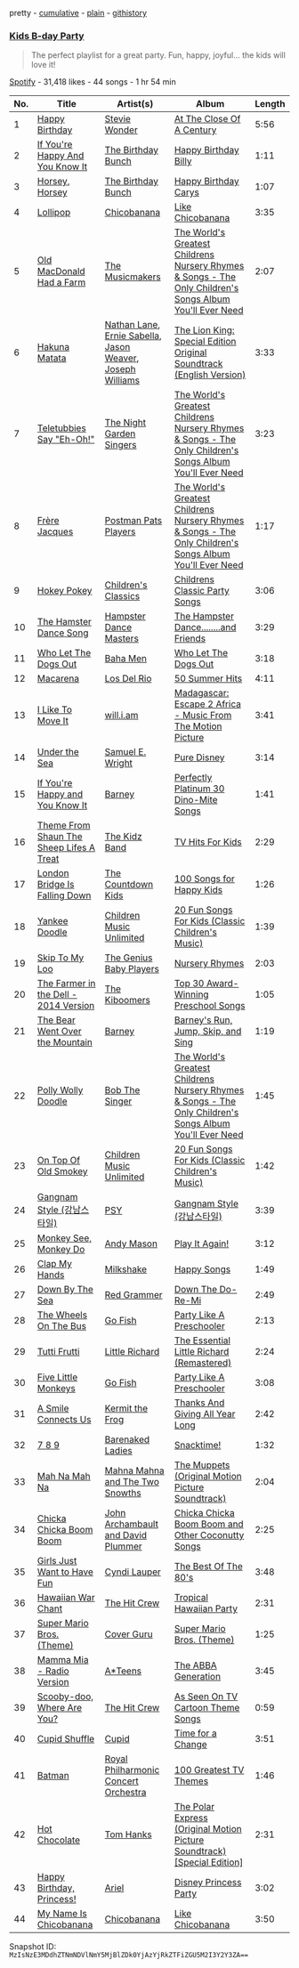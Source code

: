 pretty - [cumulative](/playlists/cumulative/6PzNMpCPMDMo1pOUjNhDUC.md) - [plain](/playlists/plain/6PzNMpCPMDMo1pOUjNhDUC) - [githistory](https://github.githistory.xyz/mackorone/spotify-playlist-archive/blob/main/playlists/plain/6PzNMpCPMDMo1pOUjNhDUC)

### [Kids B\-day Party](https://open.spotify.com/playlist/6PzNMpCPMDMo1pOUjNhDUC)

> The perfect playlist for a great party\. Fun, happy, joyful..\. the kids will love it!

[Spotify](https://open.spotify.com/user/spotify) - 31,418 likes - 44 songs - 1 hr 54 min

| No. | Title | Artist(s) | Album | Length |
|---|---|---|---|---|
| 1 | [Happy Birthday](https://open.spotify.com/track/6pzLxfaOuXD6QxAkcKDukY) | [Stevie Wonder](https://open.spotify.com/artist/7guDJrEfX3qb6FEbdPA5qi) | [At The Close Of A Century](https://open.spotify.com/album/1RspINIRNK1WiHUHoYqdXx) | 5:56 |
| 2 | [If You're Happy And You Know It](https://open.spotify.com/track/5GSVyECrj8fowitsBZ3kyt) | [The Birthday Bunch](https://open.spotify.com/artist/0DLUrbFqDNVA1G5c3Dq3Ot) | [Happy Birthday Billy](https://open.spotify.com/album/65vK8Hj8kVzVwd6PQ4505p) | 1:11 |
| 3 | [Horsey, Horsey](https://open.spotify.com/track/7t2fs1FE1XlcKTNhpLYIVa) | [The Birthday Bunch](https://open.spotify.com/artist/0DLUrbFqDNVA1G5c3Dq3Ot) | [Happy Birthday Carys](https://open.spotify.com/album/3ERMVA4HJnlg8xp7Tw7k6Y) | 1:07 |
| 4 | [Lollipop](https://open.spotify.com/track/1Z2Y8vrD1DyTI7xvUsJ2nL) | [Chicobanana](https://open.spotify.com/artist/2zdI3LloJXEzmIPwbQqjZK) | [Like Chicobanana](https://open.spotify.com/album/5bFc6NFk3o6iIQJyGldmuv) | 3:35 |
| 5 | [Old MacDonald Had a Farm](https://open.spotify.com/track/1SmPKOtxa32VN7aadce3S5) | [The Musicmakers](https://open.spotify.com/artist/5tpuZxtXHqCdBnAMsw0Cj7) | [The World's Greatest Childrens Nursery Rhymes & Songs \- The Only Children's Songs Album You'll Ever Need](https://open.spotify.com/album/6TyCH9F6W6OqPyINuRcQ5k) | 2:07 |
| 6 | [Hakuna Matata](https://open.spotify.com/track/2ooEcchimUkkY52WVl1ON4) | [Nathan Lane](https://open.spotify.com/artist/0P0do9GwiSgweSF6Ui3mrv), [Ernie Sabella](https://open.spotify.com/artist/0RH6EMxqfzCEB7QCSKQ4xr), [Jason Weaver](https://open.spotify.com/artist/5UdPkKWd8YNR5xGcmqH9QJ), [Joseph Williams](https://open.spotify.com/artist/5xk0kRuXn1zToTHpHAqpui) | [The Lion King: Special Edition Original Soundtrack \(English Version\)](https://open.spotify.com/album/6V642KcHwzOSyYGwH58kgO) | 3:33 |
| 7 | [Teletubbies Say "Eh\-Oh!"](https://open.spotify.com/track/6oHP3YfRoGmfKWfMmrLN6b) | [The Night Garden Singers](https://open.spotify.com/artist/02a37HJq6Mnat5YTtS8Chb) | [The World's Greatest Childrens Nursery Rhymes & Songs \- The Only Children's Songs Album You'll Ever Need](https://open.spotify.com/album/6TyCH9F6W6OqPyINuRcQ5k) | 3:23 |
| 8 | [Frère Jacques](https://open.spotify.com/track/4CLaUYpxqSqQZO1tsHpAO0) | [Postman Pats Players](https://open.spotify.com/artist/6koLueG9d2QtrUrNaUA4zW) | [The World's Greatest Childrens Nursery Rhymes & Songs \- The Only Children's Songs Album You'll Ever Need](https://open.spotify.com/album/6TyCH9F6W6OqPyINuRcQ5k) | 1:17 |
| 9 | [Hokey Pokey](https://open.spotify.com/track/0osdAwjkyKEvXWL2brjv4Q) | [Children's Classics](https://open.spotify.com/artist/2e6LI00AhThES7rWkHnscZ) | [Childrens Classic Party Songs](https://open.spotify.com/album/2hFc8hRMMsDlrC9ETomTki) | 3:06 |
| 10 | [The Hamster Dance Song](https://open.spotify.com/track/0t8vGVdJaU93uQYMNqViyf) | [Hampster Dance Masters](https://open.spotify.com/artist/3ZLMMHol7LDztLOrybTysw) | [The Hampster Dance........and Friends](https://open.spotify.com/album/3F2xfhgiMwtbLocLCSKOLB) | 3:29 |
| 11 | [Who Let The Dogs Out](https://open.spotify.com/track/1H5tvpoApNDxvxDexoaAUo) | [Baha Men](https://open.spotify.com/artist/67FFKYikvTlvsPNk4NPOYJ) | [Who Let The Dogs Out](https://open.spotify.com/album/44UH34qoCNNfEqo0VnOkGd) | 3:18 |
| 12 | [Macarena](https://open.spotify.com/track/1qCFAg2xNJWZF0D5JpDkRu) | [Los Del Rio](https://open.spotify.com/artist/2JXn03fudjyRkQ1Ye9f5rk) | [50 Summer Hits](https://open.spotify.com/album/4iRt5STyQudfgvq3Gt2ki6) | 4:11 |
| 13 | [I Like To Move It](https://open.spotify.com/track/1VQ2FdkDQ6CnoxxIIomVWK) | [will.i.am](https://open.spotify.com/artist/085pc2PYOi8bGKj0PNjekA) | [Madagascar: Escape 2 Africa \- Music From The Motion Picture](https://open.spotify.com/album/6xzALceHwgpeBIy1zSEx9d) | 3:41 |
| 14 | [Under the Sea](https://open.spotify.com/track/30Aidu1RCCfi3WpkuOQbCs) | [Samuel E\. Wright](https://open.spotify.com/artist/6Id8rcDNyBXPcgKQVfQ8rX) | [Pure Disney](https://open.spotify.com/album/54XqoB2iFVMeugL4NKKhQl) | 3:14 |
| 15 | [If You're Happy and You Know It](https://open.spotify.com/track/5jigkWsgdwcjsdkZWN26zm) | [Barney](https://open.spotify.com/artist/4rB5wLJLaXdMrXaYsOYLmK) | [Perfectly Platinum 30 Dino\-Mite Songs](https://open.spotify.com/album/1SdCdZxxWnzfMKWZYgTzly) | 1:41 |
| 16 | [Theme From Shaun The Sheep Lifes A Treat](https://open.spotify.com/track/4AeEN7ZuaHjtotpqZycPJi) | [The Kidz Band](https://open.spotify.com/artist/20TITXCQu7jyMa2GQuupzu) | [TV Hits For Kids](https://open.spotify.com/album/5Pf2VjWK50oKDLksbKvd4j) | 2:29 |
| 17 | [London Bridge Is Falling Down](https://open.spotify.com/track/11zE7k2SUxbFlpwS9sMomY) | [The Countdown Kids](https://open.spotify.com/artist/6PZYFmF3PH6cOREAzfXiAL) | [100 Songs for Happy Kids](https://open.spotify.com/album/3kqffzB66QKEIclu0RNfJp) | 1:26 |
| 18 | [Yankee Doodle](https://open.spotify.com/track/6S1kBh0UQACNA0SC7EJruc) | [Children Music Unlimited](https://open.spotify.com/artist/5nN2JCrrbEwgCgKHFO6Dps) | [20 Fun Songs For Kids \(Classic Children's Music\)](https://open.spotify.com/album/4hksJsetWK0RrlPlKAmV1K) | 1:39 |
| 19 | [Skip To My Loo](https://open.spotify.com/track/5JJpL95KxLX3IaTNfIit0n) | [The Genius Baby Players](https://open.spotify.com/artist/1KqRODkBvkqo5BpGotAdBH) | [Nursery Rhymes](https://open.spotify.com/album/7J6sQswgirJam9xe6PfoXo) | 2:03 |
| 20 | [The Farmer in the Dell \- 2014 Version](https://open.spotify.com/track/5n5xyWBFdpILFSFDiIeDhz) | [The Kiboomers](https://open.spotify.com/artist/1qKLikeNYpQFSsDAjg7HpI) | [Top 30 Award\-Winning Preschool Songs](https://open.spotify.com/album/6xFUf33aXUI79YPTtcmi72) | 1:05 |
| 21 | [The Bear Went Over the Mountain](https://open.spotify.com/track/1fTt6ldvPcbyLeSyhGl3n4) | [Barney](https://open.spotify.com/artist/4rB5wLJLaXdMrXaYsOYLmK) | [Barney's Run, Jump, Skip, and Sing](https://open.spotify.com/album/5CRgvKTTxmlJQUaHE0eX6C) | 1:19 |
| 22 | [Polly Wolly Doodle](https://open.spotify.com/track/6TxfRvHwUXs9KfdViEH0EB) | [Bob The Singer](https://open.spotify.com/artist/7LoXSoJZ2TsBNlPX3SnDyF) | [The World's Greatest Childrens Nursery Rhymes & Songs \- The Only Children's Songs Album You'll Ever Need](https://open.spotify.com/album/6TyCH9F6W6OqPyINuRcQ5k) | 1:45 |
| 23 | [On Top Of Old Smokey](https://open.spotify.com/track/3mDWFbT7LGhAFiTUXMUWoZ) | [Children Music Unlimited](https://open.spotify.com/artist/5nN2JCrrbEwgCgKHFO6Dps) | [20 Fun Songs For Kids \(Classic Children's Music\)](https://open.spotify.com/album/4hksJsetWK0RrlPlKAmV1K) | 1:42 |
| 24 | [Gangnam Style \(강남스타일\)](https://open.spotify.com/track/1R2SZUOGJqqBiLuvwKOT2Y) | [PSY](https://open.spotify.com/artist/2dd5mrQZvg6SmahdgVKDzh) | [Gangnam Style \(강남스타일\)](https://open.spotify.com/album/2oKzsLJeOGZ5bMXDPuWCxe) | 3:39 |
| 25 | [Monkey See, Monkey Do](https://open.spotify.com/track/0nMYZcDIXNCkFR83pUaEhM) | [Andy Mason](https://open.spotify.com/artist/5uyYI21k0CDifcxUAEsezK) | [Play It Again!](https://open.spotify.com/album/3yVPoWPQHN9R1KOZ8QcFsS) | 3:12 |
| 26 | [Clap My Hands](https://open.spotify.com/track/5ZS7uSrVVxtSX9uMAnaVNc) | [Milkshake](https://open.spotify.com/artist/4aCAV0BUD0qb0nT8kQNnAD) | [Happy Songs](https://open.spotify.com/album/4zkmOywwsDuLdhDmy9v6qB) | 1:49 |
| 27 | [Down By The Sea](https://open.spotify.com/track/5M8stbMQTMJtIcZHAyzxSf) | [Red Grammer](https://open.spotify.com/artist/7tMAjOyRSfmuyinnMOFa5M) | [Down The Do\-Re\-Mi](https://open.spotify.com/album/0PqJ02BAYANqrHqWY54xsI) | 2:49 |
| 28 | [The Wheels On The Bus](https://open.spotify.com/track/6FNTpvMXKjI5dbcgrvhF93) | [Go Fish](https://open.spotify.com/artist/60oY0lmnOyCS2ElXAKCNrR) | [Party Like A Preschooler](https://open.spotify.com/album/5enWyBUsX9McYQZ2FwFzmY) | 2:13 |
| 29 | [Tutti Frutti](https://open.spotify.com/track/17nFSc5cJ3AHKt7qsGFtsz) | [Little Richard](https://open.spotify.com/artist/4xls23Ye9WR9yy3yYMpAMm) | [The Essential Little Richard \(Remastered\)](https://open.spotify.com/album/4IxwByzyIrvhcy8VxG2zF0) | 2:24 |
| 30 | [Five Little Monkeys](https://open.spotify.com/track/0WcyDPvyJlNfx9ow5plstV) | [Go Fish](https://open.spotify.com/artist/60oY0lmnOyCS2ElXAKCNrR) | [Party Like A Preschooler](https://open.spotify.com/album/1Wmg1qttYV37DUUWp2C28y) | 3:08 |
| 31 | [A Smile Connects Us](https://open.spotify.com/track/7scCYny6xp2BI8ahv5L3nQ) | [Kermit the Frog](https://open.spotify.com/artist/1PGjAoXiKP1Hcx788WVFx9) | [Thanks And Giving All Year Long](https://open.spotify.com/album/5kgTJpLTRFFnQRnzKTEure) | 2:42 |
| 32 | [7 8 9](https://open.spotify.com/track/1v7fTcgzDDcrMT26YRKkMp) | [Barenaked Ladies](https://open.spotify.com/artist/0dEvJpkqhrcn64d3oI8v79) | [Snacktime!](https://open.spotify.com/album/7fxDC2vLQWtIu4iEdSt3EQ) | 1:32 |
| 33 | [Mah Na Mah Na](https://open.spotify.com/track/4rVrHxLGV2iSN4nJtI9hKh) | [Mahna Mahna and The Two Snowths](https://open.spotify.com/artist/5rCZAG988apcbAcSyNhEKI) | [The Muppets \(Original Motion Picture Soundtrack\)](https://open.spotify.com/album/0mahHDhPnuYMbo3sXOEW50) | 2:04 |
| 34 | [Chicka Chicka Boom Boom](https://open.spotify.com/track/3aCnWGT8DmlbpAV75McnZR) | [John Archambault and David Plummer](https://open.spotify.com/artist/2R1aNdEPdzkU1va9WM4H3O) | [Chicka Chicka Boom Boom and Other Coconutty Songs](https://open.spotify.com/album/326TTFvDSR9CM3eVEl9a0E) | 2:25 |
| 35 | [Girls Just Want to Have Fun](https://open.spotify.com/track/7sMGwiS4vOMcz86ZY3vKYM) | [Cyndi Lauper](https://open.spotify.com/artist/2BTZIqw0ntH9MvilQ3ewNY) | [The Best Of The 80's](https://open.spotify.com/album/1WNKfSND9D7t30sBPDo1gr) | 3:48 |
| 36 | [Hawaiian War Chant](https://open.spotify.com/track/2G0h2hBx1nk443hfP62qb9) | [The Hit Crew](https://open.spotify.com/artist/76PJKS3IQsf4sSayx2taE0) | [Tropical Hawaiian Party](https://open.spotify.com/album/3yMg3WuETtodL1089DArQ4) | 2:31 |
| 37 | [Super Mario Bros\. \(Theme\)](https://open.spotify.com/track/1oLFqOLGARvpOoKANj1wDa) | [Cover Guru](https://open.spotify.com/artist/5ViORA1xMSmL77eTxmzZPZ) | [Super Mario Bros\. \(Theme\)](https://open.spotify.com/album/5ahY8otaemYLLt8lvh3JUq) | 1:25 |
| 38 | [Mamma Mia \- Radio Version](https://open.spotify.com/track/24GYmF6atbc1mOmyN5RA0R) | [A\*Teens](https://open.spotify.com/artist/5zMgvYBz4AW0gFyPtg7fR9) | [The ABBA Generation](https://open.spotify.com/album/2SqZJw91GsVBRYr8pXHBNN) | 3:45 |
| 39 | [Scooby\-doo, Where Are You?](https://open.spotify.com/track/32k9RK51iwSvJ3wjwKmDJo) | [The Hit Crew](https://open.spotify.com/artist/76PJKS3IQsf4sSayx2taE0) | [As Seen On TV Cartoon Theme Songs](https://open.spotify.com/album/2N5Rl6gUX8JvlTWYIwpzmc) | 0:59 |
| 40 | [Cupid Shuffle](https://open.spotify.com/track/07Tx168RSsUS1HqkDIOZbH) | [Cupid](https://open.spotify.com/artist/0lax1ZgWclW6mZFaGu27MM) | [Time for a Change](https://open.spotify.com/album/1tDyAU95D65Shy34JxsQCu) | 3:51 |
| 41 | [Batman](https://open.spotify.com/track/4iDYfTn2HLNT98JkQsSEb6) | [Royal Philharmonic Concert Orchestra](https://open.spotify.com/artist/0KF6aZe84u9WE8JaLdvLLY) | [100 Greatest TV Themes](https://open.spotify.com/album/7D31xIneotn8D1JGWB0bKB) | 1:46 |
| 42 | [Hot Chocolate](https://open.spotify.com/track/0xG51SjOyHb0JOVcfiOEQw) | [Tom Hanks](https://open.spotify.com/artist/3OCGqx0Y3UyrBnyzjIokIr) | [The Polar Express \(Original Motion Picture Soundtrack\) \[Special Edition\]](https://open.spotify.com/album/64jNt6b5Ds4itNEXTpk9Fk) | 2:31 |
| 43 | [Happy Birthday, Princess!](https://open.spotify.com/track/2pM4FD9d1EkmGc553o6tua) | [Ariel](https://open.spotify.com/artist/1RJ9qwSsCfnOcTXBSqotNk) | [Disney Princess Party](https://open.spotify.com/album/4HmPzlvQLtd6rsiXh3jHSg) | 3:02 |
| 44 | [My Name Is Chicobanana](https://open.spotify.com/track/6BEy3rp6994OcBZvv8o5b4) | [Chicobanana](https://open.spotify.com/artist/2zdI3LloJXEzmIPwbQqjZK) | [Like Chicobanana](https://open.spotify.com/album/5bFc6NFk3o6iIQJyGldmuv) | 3:50 |

Snapshot ID: `MzIsNzE3MDdhZTNmNDVlNmY5MjBlZDk0YjAzYjRkZTFiZGU5M2I3Y2Y3ZA==`